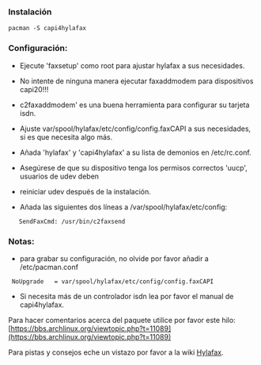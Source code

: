 ### Instalación

```
pacman -S capi4hylafax

```

### Configuración:

*   Ejecute 'faxsetup' como root para ajustar hylafax a sus necesidades.
*   No intente de ninguna manera ejecutar faxaddmodem para dispositivos capi20!!!
*   c2faxaddmodem' es una buena herramienta para configurar su tarjeta isdn.
*   Ajuste var/spool/hylafax/etc/config/config.faxCAPI a sus necesidades, si es que necesita algo más.
*   Añada 'hylafax' y 'capi4hylafax' a su lista de demonios en /etc/rc.conf.
*   Asegúrese de que su dispositivo tenga los permisos correctos 'uucp', usuarios de udev deben
*   reiniciar udev después de la instalación.

*   Añada las siguientes dos líneas a /var/spool/hylafax/etc/config:

```
   SendFaxCmd: /usr/bin/c2faxsend

```

### Notas:

*   para grabar su configuración, no olvide por favor añadir a /etc/pacman.conf

```
 NoUpgrade   = var/spool/hylafax/etc/config/config.faxCAPI

```

*   Si necesita más de un controlador isdn lea por favor el manual de capi4hylafax.

Para hacer comentarios acerca del paquete utilice por favor este hilo: [https://bbs.archlinux.org/viewtopic.php?t=11089](https://bbs.archlinux.org/viewtopic.php?t=11089)

Para pistas y consejos eche un vistazo por favor a la wiki [Hylafax](/index.php/Hylafax "Hylafax").